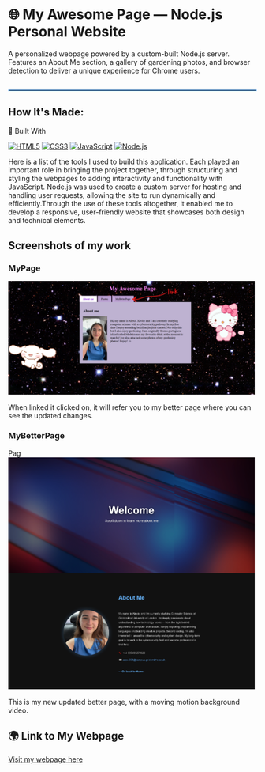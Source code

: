 <h1>🌐 My Awesome Page — Node.js Personal Website</h1>

A personalized webpage powered by a custom-built Node.js server.
Features an About Me section, a gallery of gardening photos, and browser detection to deliver a unique experience for Chrome users.

<hr style="border: 1px solid #66b3ff; margin: 30px 0;">

<h2>How It's Made:</h2>
 🧰 Built With

[![HTML5][HTML5-shield]][HTML5-url]
[![CSS3][CSS3-shield]][CSS3-url]
[![JavaScript][JavaScript-shield]][JavaScript-url]
[![Node.js][NodeJS-shield]][NodeJS-url]

[HTML5-shield]: https://img.shields.io/badge/HTML5-E34F26?style=for-the-badge&logo=html5&logoColor=white
[HTML5-url]: https://developer.mozilla.org/en-US/docs/Glossary/HTML5

[CSS3-shield]: https://img.shields.io/badge/CSS3-1572B6?style=for-the-badge&logo=css3&logoColor=white
[CSS3-url]: https://developer.mozilla.org/en-US/docs/Web/CSS

[JavaScript-shield]: https://img.shields.io/badge/JavaScript-F7DF1E?style=for-the-badge&logo=javascript&logoColor=black
[JavaScript-url]: https://developer.mozilla.org/en-US/docs/Web/JavaScript

[NodeJS-shield]: https://img.shields.io/badge/Node.js-339933?style=for-the-badge&logo=nodedotjs&logoColor=white
[NodeJS-url]: https://nodejs.org/


Here is a list of the tools I used to build this application. Each played an important role in bringing the project together, through structuring and styling the webpages to adding interactivity and functionality with JavaScript. Node.js was used to create a custom server for hosting and handling user requests, allowing the site to run dynamically and efficiently.Through the use of these tools altogether, it enabled me to develop a responsive, user-friendly website that showcases both design and technical elements.

<h2>Screenshots of my work</h2>
<h3> MyPage</h3>
<img src="assets/photos/Mypage.png" alt="Screenshot of MyPage" width="500">
<p>When linked it clicked on, it will refer you to my better page where you can see the updated changes. </p>
<h3> MyBetterPage</h3>Pag

<img src="assets/photos/Mybetterpage.png" alt="Screenshot of MyPage" width="500">

<p>This is my new updated better page, with a moving motion background video.</p>

<h2>🌍 Link to My Webpage</h2>
<a href="http://www.doc.gold.ac.uk/usr/278/" target="_blank">Visit my webpage here</a>
